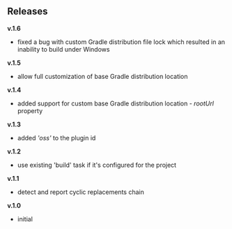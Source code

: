 ## Releases

**v.1.6**
* fixed a bug with custom Gradle distribution file lock which resulted in an inability to build under Windows

**v.1.5**
* allow full customization of base Gradle distribution location

**v.1.4**
* added support for custom base Gradle distribution location - *rootUrl* property

**v.1.3**
* added *'oss'* to the plugin id

**v.1.2**
* use existing 'build' task if it's configured for the project

**v.1.1**  
* detect and report cyclic replacements chain

**v.1.0**
* initial